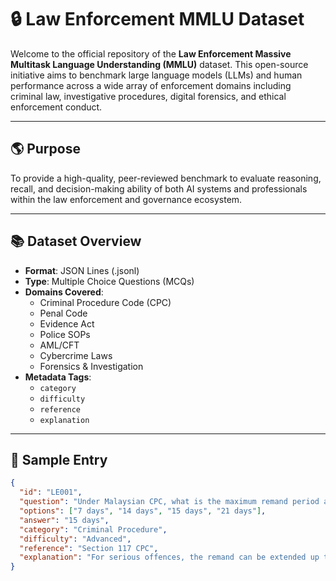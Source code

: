 # 🔒 Law Enforcement MMLU Dataset

Welcome to the official repository of the **Law Enforcement Massive Multitask Language Understanding (MMLU)** dataset. This open-source initiative aims to benchmark large language models (LLMs) and human performance across a wide array of enforcement domains including criminal law, investigative procedures, digital forensics, and ethical enforcement conduct.

---

## 🌎 Purpose

To provide a high-quality, peer-reviewed benchmark to evaluate reasoning, recall, and decision-making ability of both AI systems and professionals within the law enforcement and governance ecosystem.

---

## 📚 Dataset Overview

- **Format**: JSON Lines (.jsonl)  
- **Type**: Multiple Choice Questions (MCQs)  
- **Domains Covered**:
  - Criminal Procedure Code (CPC)
  - Penal Code
  - Evidence Act
  - Police SOPs
  - AML/CFT
  - Cybercrime Laws
  - Forensics & Investigation  
- **Metadata Tags**:
  - `category`
  - `difficulty`
  - `reference`
  - `explanation`

---

## 🔢 Sample Entry

```json
{
  "id": "LE001",
  "question": "Under Malaysian CPC, what is the maximum remand period a Magistrate can grant for a serious offence?",
  "options": ["7 days", "14 days", "15 days", "21 days"],
  "answer": "15 days",
  "category": "Criminal Procedure",
  "difficulty": "Advanced",
  "reference": "Section 117 CPC",
  "explanation": "For serious offences, the remand can be extended up to 15 days."
}
